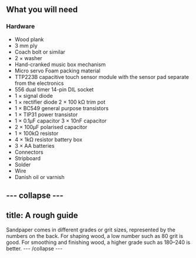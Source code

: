 ## What you will need

### Hardware


* Wood plank 
* 3 mm ply
* Coach bolt or similar 
* 2 × washer 
* Hand-cranked music box mechanism 
* Micro servo Foam packing material 
* TTP223B capacitive touch sensor module with the sensor pad separate from the electronics 
* 556 dual timer 14-pin DIL socket 
* 1 × signal diode 
* 1 × rectifier diode 2 × 100 kΩ trim pot 
* 1 × BC549 general purpose transistors 
* 1 × TIP31 power transistor 
* 1 × 0.1μF capacitor 3 × 10nF capacitor 
* 2 × 100μF polarised capacitor 
* 1 × 100kΩ resistor 
* 4 × 1kΩ resistor battery box 
* 3 × AA batteries 
* Connectors 
* Stripboard 
* Solder
* Wire 
* Danish oil or varnish

--- collapse ---
---
title: A rough guide
---
Sandpaper comes in different grades or grit sizes, represented by the numbers on the back. For shaping wood, a low number such as 80 grit is good. For smoothing and finishing wood, a higher grade such as 180–240 is better.
--- /collapse ---



